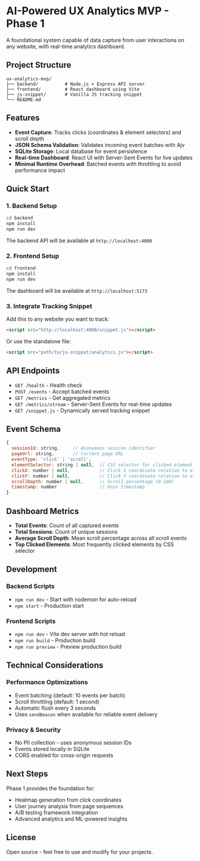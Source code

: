 # AI-Powered UX Analytics MVP - Phase 1

A foundational system capable of data capture from user interactions on any website, with real-time analytics dashboard.

## Project Structure

```
ux-analytics-mvp/
├── backend/          # Node.js + Express API server
├── frontend/         # React dashboard using Vite
├── js-snippet/       # Vanilla JS tracking snippet
└── README.md
```

## Features

- **Event Capture**: Tracks clicks (coordinates & element selectors) and scroll depth
- **JSON Schema Validation**: Validates incoming event batches with Ajv
- **SQLite Storage**: Local database for event persistence
- **Real-time Dashboard**: React UI with Server-Sent Events for live updates
- **Minimal Runtime Overhead**: Batched events with throttling to avoid performance impact

## Quick Start

### 1. Backend Setup

```bash
cd backend
npm install
npm run dev
```

The backend API will be available at `http://localhost:4000`

### 2. Frontend Setup

```bash
cd frontend
npm install
npm run dev
```

The dashboard will be available at `http://localhost:5173`

### 3. Integrate Tracking Snippet

Add this to any website you want to track:

```html
<script src="http://localhost:4000/snippet.js"></script>
```

Or use the standalone file:
```html
<script src="path/to/js-snippet/analytics.js"></script>
```

## API Endpoints

- `GET /health` - Health check
- `POST /events` - Accept batched events
- `GET /metrics` - Get aggregated metrics
- `GET /metrics/stream` - Server-Sent Events for real-time updates
- `GET /snippet.js` - Dynamically served tracking snippet

## Event Schema

```javascript
{
  sessionId: string,     // Anonymous session identifier
  pageUrl: string,       // Current page URL
  eventType: 'click' | 'scroll',
  elementSelector: string | null,  // CSS selector for clicked element
  clickX: number | null,           // Click X coordinate relative to element
  clickY: number | null,           // Click Y coordinate relative to element
  scrollDepth: number | null,      // Scroll percentage (0-100)
  timestamp: number                // Unix timestamp
}
```

## Dashboard Metrics

- **Total Events**: Count of all captured events
- **Total Sessions**: Count of unique sessions
- **Average Scroll Depth**: Mean scroll percentage across all scroll events
- **Top Clicked Elements**: Most frequently clicked elements by CSS selector

## Development

### Backend Scripts
- `npm run dev` - Start with nodemon for auto-reload
- `npm start` - Production start

### Frontend Scripts
- `npm run dev` - Vite dev server with hot reload
- `npm run build` - Production build
- `npm run preview` - Preview production build

## Technical Considerations

### Performance Optimizations
- Event batching (default: 10 events per batch)
- Scroll throttling (default: 1 second)
- Automatic flush every 3 seconds
- Uses `sendBeacon` when available for reliable event delivery

### Privacy & Security
- No PII collection - uses anonymous session IDs
- Events stored locally in SQLite
- CORS enabled for cross-origin requests

## Next Steps

Phase 1 provides the foundation for:
- Heatmap generation from click coordinates
- User journey analysis from page sequences
- A/B testing framework integration
- Advanced analytics and ML-powered insights

## License

Open source - feel free to use and modify for your projects.